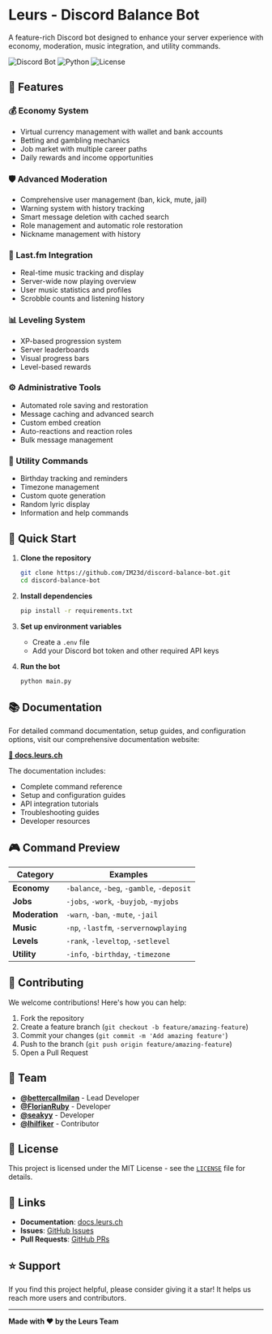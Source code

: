 # Leurs - Discord Balance Bot

A feature-rich Discord bot designed to enhance your server experience with economy, moderation, music integration, and utility commands.

![Discord Bot](https://img.shields.io/badge/Discord-Bot-7289da?style=for-the-badge&logo=discord&logoColor=white)
![Python](https://img.shields.io/badge/Python-3.8+-3776ab?style=for-the-badge&logo=python&logoColor=white)
![License](https://img.shields.io/badge/License-MIT-green?style=for-the-badge)

## 🌟 Features

### 💰 Economy System
- Virtual currency management with wallet and bank accounts
- Betting and gambling mechanics
- Job market with multiple career paths
- Daily rewards and income opportunities

### 🛡️ Advanced Moderation
- Comprehensive user management (ban, kick, mute, jail)
- Warning system with history tracking
- Smart message deletion with cached search
- Role management and automatic role restoration
- Nickname management with history

### 🎵 Last.fm Integration
- Real-time music tracking and display
- Server-wide now playing overview
- User music statistics and profiles
- Scrobble counts and listening history

### 📊 Leveling System
- XP-based progression system
- Server leaderboards
- Visual progress bars
- Level-based rewards

### ⚙️ Administrative Tools
- Automated role saving and restoration
- Message caching and advanced search
- Custom embed creation
- Auto-reactions and reaction roles
- Bulk message management

### 🎯 Utility Commands
- Birthday tracking and reminders
- Timezone management
- Custom quote generation
- Random lyric display
- Information and help commands

## 🚀 Quick Start

1. **Clone the repository**
   ```bash
   git clone https://github.com/IM23d/discord-balance-bot.git
   cd discord-balance-bot
   ```

2. **Install dependencies**
   ```bash
   pip install -r requirements.txt
   ```

3. **Set up environment variables**
   - Create a `.env` file
   - Add your Discord bot token and other required API keys

4. **Run the bot**
   ```bash
   python main.py
   ```

## 📚 Documentation

For detailed command documentation, setup guides, and configuration options, visit our comprehensive documentation website:

**[📖 docs.leurs.ch](https://docs.leurs.ch)**

The documentation includes:
- Complete command reference
- Setup and configuration guides
- API integration tutorials
- Troubleshooting guides
- Developer resources

## 🎮 Command Preview

| Category | Examples |
|----------|----------|
| **Economy** | `-balance`, `-beg`, `-gamble`, `-deposit` |
| **Jobs** | `-jobs`, `-work`, `-buyjob`, `-myjobs` |
| **Moderation** | `-warn`, `-ban`, `-mute`, `-jail` |
| **Music** | `-np`, `-lastfm`, `-servernowplaying` |
| **Levels** | `-rank`, `-leveltop`, `-setlevel` |
| **Utility** | `-info`, `-birthday`, `-timezone` |

## 🤝 Contributing

We welcome contributions! Here's how you can help:

1. Fork the repository
2. Create a feature branch (`git checkout -b feature/amazing-feature`)
3. Commit your changes (`git commit -m 'Add amazing feature'`)
4. Push to the branch (`git push origin feature/amazing-feature`)
5. Open a Pull Request

## 👥 Team

- **[@bettercallmilan](https://github.com/bettercallmilan)** - Lead Developer
- **[@FlorianRuby](https://github.com/reazndev)** - Developer
- **[@seakyy](https://github.com/seakyy)** - Developer
- **[@lhilfiker](https://github.com/lhilfiker)** - Contributor

## 📄 License

This project is licensed under the MIT License - see the [`LICENSE`](LICENSE) file for details.

## 🔗 Links

- **Documentation**: [docs.leurs.ch](https://docs.leurs.ch)
- **Issues**: [GitHub Issues](https://github.com/IM23d/discord-balance-bot/issues)
- **Pull Requests**: [GitHub PRs](https://github.com/IM23d/discord-balance-bot/pulls)

## ⭐ Support

If you find this project helpful, please consider giving it a star! It helps us reach more users and contributors.

---

**Made with ❤️ by the Leurs Team**